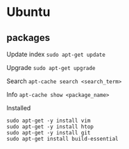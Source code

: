 # Ubuntu

## packages
Update index `sudo apt-get update`

Upgrade ```sudo apt-get upgrade```

Search `apt-cache search <search_term>`

Info `apt-cache show <package_name>`

Installed

```
sudo apt-get -y install vim
sudo apt-get -y install htop
sudo apt-get -y install git
sudo apt-get install build-essential
```